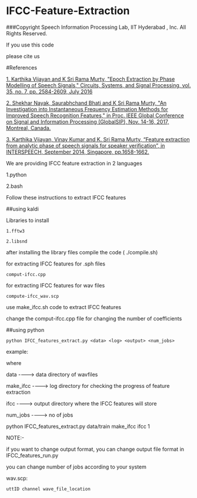 # IFCC-Feature-Extraction

###Copyright Speech Information Processing Lab, IIT Hyderabad , Inc.  All Rights Reserved.

If you use this code 

please cite us

#References

<a href="https://www.researchgate.net/publication/283203401_Epoch_Extraction_by_Phase_Modelling_of_Speech_Signals">1. Karthika Vijayan and K Sri Rama Murty, "Epoch Extraction by Phase Modelling of Speech Signals," Circuits, Systems, and Signal Processing, vol. 35, no. 7, pp. 2584-2609, July 2016</a>
  
<a href="https://ieeexplore.ieee.org/document/8308665">2. Shekhar Nayak, Saurabhchand Bhati and K Sri Rama Murty, "An Investigation into Instantaneous Frequency Estimation Methods for Improved Speech Recognition Features," in Proc. IEEE Global Conference on Signal and Information Processing (GlobalSIP), Nov. 14-16, 2017, Montreal, Canada.</a>

<a href="https://www.semanticscholar.org/paper/Feature-extraction-from-analytic-phase-of-speech-Vijayan-Kumar/41f56c120d0657c1ba500b1d39ad0d856b152dbb">3. Karthika Vijayan, Vinay Kumar and K. Sri Rama Murty, “Feature extraction from analytic phase of speech signals for speaker verification”, in INTERSPEECH, September 2014, Singapore, pp.1658-1662.</a>

We are providing IFCC feature extraction in 2 languages

1.python

2.bash

Follow these instructions to extract IFCC features

##using kaldi

Libraries to install

	1.fftw3
	
	2.libsnd
	
after installing the library files compile the code ( ./compile.sh)

for extracting IFCC features for .sph files

	comput-ifcc.cpp
	
for extracting IFCC features for wav files

	compute-ifcc_wav.scp

use make_ifcc.sh code to extract IFCC features

change the comput-ifcc.cpp file for changing the number of coefficients

##using python

	python IFCC_features_extract.py <data> <log> <output> <num_jobs>
  
example:

where

data       ----> data directory of wavfiles

make_ifcc  ----> log directory for checking the progress of feature extraction

ifcc       ----> output directory where the IFCC features will store

num_jobs   ----> no of jobs

python IFCC_features_extract.py data/train make_ifcc ifcc 1

NOTE:-

if you want to change output format, you can change output file format in IFCC_features_run.py

you can change number of jobs according to your system

wav.scp:

	uttID channel wave_file_location
